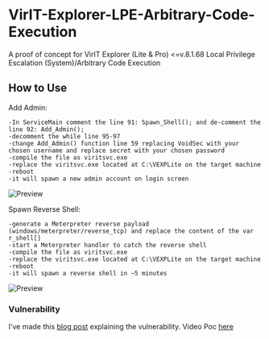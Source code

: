 # VirIT-Explorer-LPE-Arbitrary-Code-Execution
A proof of concept for VirIT Explorer (Lite & Pro) <=v.8.1.68 Local Privilege Escalation (System)/Arbitrary Code Execution 

## How to Use

Add Admin:

    -In ServiceMain comment the line 91: Spawn_Shell(); and de-comment the line 92: Add_Admin();
    -decomment the while line 95-97
    -change Add_Admin() function line 59 replacing VoidSec with your chosen username and replace secret with your chosen password
    -compile the file as viritsvc.exe
    -replace the viritsvc.exe located at C:\VEXPLite on the target machine
    -reboot
    -it will spawn a new admin account on login screen
    
![Preview](https://voidsec.com/wp-content/uploads/2016/05/adduser.png)
    
Spawn Reverse Shell:
  
    -generate a Meterpreter reverse payload (windows/meterpreter/reverse_tcp) and replace the content of the var r_shell[]
    -start a Meterpreter handler to catch the reverse shell
    -compile the file as viritsvc.exe
    -replace the viritsvc.exe located at C:\VEXPLite on the target machine
    -reboot
    -it will spawn a reverse shell in ~5 minutes
    
![Preview](https://voidsec.com/wp-content/uploads/2016/05/system.png)

### Vulnerability

I've made this [blog post](https://voidsec.com/the-curse-of-the-antivirus-solution/) explaining the vulnerability.
Video Poc [here](https://www.youtube.com/watch?v=5a09efEvjTk)
